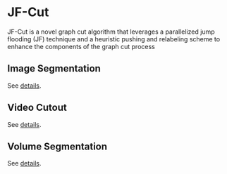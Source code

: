 JF-Cut
==========

JF-Cut is a novel graph cut algorithm that leverages a parallelized jump flooding (JF) technique and a heuristic pushing
and relabeling scheme to enhance the components of the graph cut process


Image Segmentation
-------
See [details](https://github.com/15pengyi/JF-Cut/wiki/Image-Segmentation).

Video Cutout
-------
See [details](https://github.com/15pengyi/JF-Cut/wiki/Video-Cutout).

Volume Segmentation
-------
See [details](https://github.com/15pengyi/JF-Cut/wiki/Volume-Segmentation).
